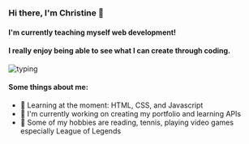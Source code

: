 ### Hi there, I'm Christine 👋

#### I'm currently teaching myself web development! 
#### I really enjoy being able to see what I can create through coding. 

![typing](https://user-images.githubusercontent.com/65207454/166605736-92711ad4-0f4e-4076-808a-0f785ba15c1e.gif)

#### Some things about me:

- 🌱 Learning at the moment: HTML, CSS, and Javascript
- 🌱 I'm currently working on creating my portfolio and learning APIs 
- 🌱 Some of my hobbies are reading, tennis, playing video games especially League of Legends





